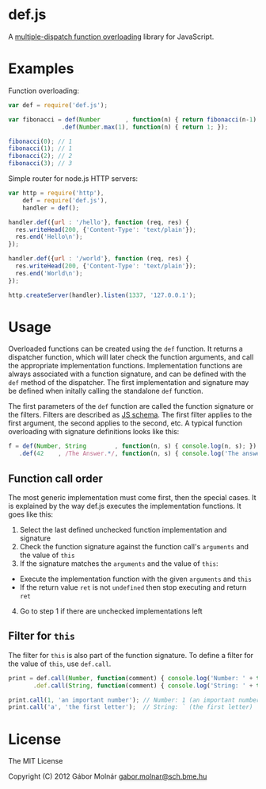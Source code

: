 def.js
======
A [multiple-dispatch function overloading](http://en.wikipedia.org/wiki/Multiple_dispatch)
library for JavaScript.

Examples
========

Function overloading:

```javascript
var def = require('def.js');

var fibonacci = def(Number       , function(n) { return fibonacci(n-1) + fibonacci(n-2); })
               .def(Number.max(1), function(n) { return 1; });

fibonacci(0); // 1
fibonacci(1); // 1
fibonacci(2); // 2
fibonacci(3); // 3
```

Simple router for node.js HTTP servers:

```javascript
var http = require('http'),
    def = require('def.js'),
    handler = def();

handler.def({url : '/hello'}, function (req, res) {
  res.writeHead(200, {'Content-Type': 'text/plain'});
  res.end('Hello\n');
});

handler.def({url : '/world'}, function (req, res) {
  res.writeHead(200, {'Content-Type': 'text/plain'});
  res.end('World\n');
});

http.createServer(handler).listen(1337, '127.0.0.1');
```

Usage
=====

Overloaded functions can be created using the `def` function. It returns a dispatcher
function, which will later check the function arguments, and call the appropriate implementation
functions. Implementation functions are always associated with a function signature,
and can be defined with the `def` method of the dispatcher. The first implementation and signature
may be defined when initally calling the standalone `def` function.

The first parameters of the `def` function are called the function signature or the filters.
Filters are described as [JS schema](https://github.com/molnarg/js-schema). The first filter
applies to the first argument, the second applies to the second, etc. A typical function overloading
with signature definitions looks like this:

```javascript
f = def(Number, String        , function(n, s) { console.log(n, s); })
   .def(42    , /The Answer.*/, function(n, s) { console.log('The answer is: ' + s); });
```

Function call order
-------------------

The most generic implementation must come first, then the special cases. It is explained
by the way def.js executes the implementation functions. It goes like this:

1. Select the last defined unchecked function implementation and signature
2. Check the function signature against the function call's `arguments` and the value of `this`
3. If the signature matches the `arguments` and the value of `this`:
  * Execute the implementation function with the given `arguments` and `this`
  * If the return value `ret` is not `undefined` then stop executing and return `ret`
4. Go to step 1 if there are unchecked implementations left

Filter for `this`
-----------------

The filter for `this` is also part of the function signature. To define a filter for the value
of `this`, use `def.call`.

```javascript
print = def.call(Number, function(comment) { console.log('Number: ' + this + ' (' + comment + ')'); })
       .def.call(String, function(comment) { console.log('String: ' + this + ' (' + comment + ')'); });

print.call(1, 'an important number'); // Number: 1 (an important number)
print.call('a', 'the first letter');  // String: ` (the first letter)
```

License
=======

The MIT License

Copyright (C) 2012 Gábor Molnár <gabor.molnar@sch.bme.hu>
